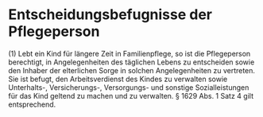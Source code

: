 # Entscheidungsbefugnisse der Pflegeperson

(1) Lebt ein Kind für längere Zeit in Familienpflege, so ist die Pflegeperson berechtigt, in Angelegenheiten des täglichen Lebens zu entscheiden sowie den Inhaber der elterlichen Sorge in solchen Angelegenheiten zu vertreten. Sie ist befugt, den Arbeitsverdienst des Kindes zu verwalten sowie Unterhalts-, Versicherungs-, Versorgungs- und sonstige Sozialleistungen für das Kind geltend zu machen und zu verwalten. § 1629 Abs. 1 Satz 4 gilt entsprechend.